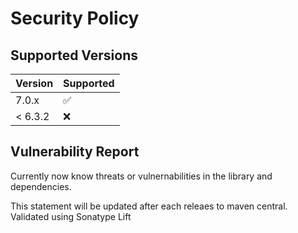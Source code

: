 # Security Policy

## Supported Versions

| Version | Supported          |
| ------- | ------------------ |
| 7.0.x   | :white_check_mark: |
| < 6.3.2   | :x:                |

## Vulnerability Report

Currently now know threats or vulnernabilities in the library and dependencies.  

This statement will be updated after each releaes to maven central. 
Validated using Sonatype Lift
